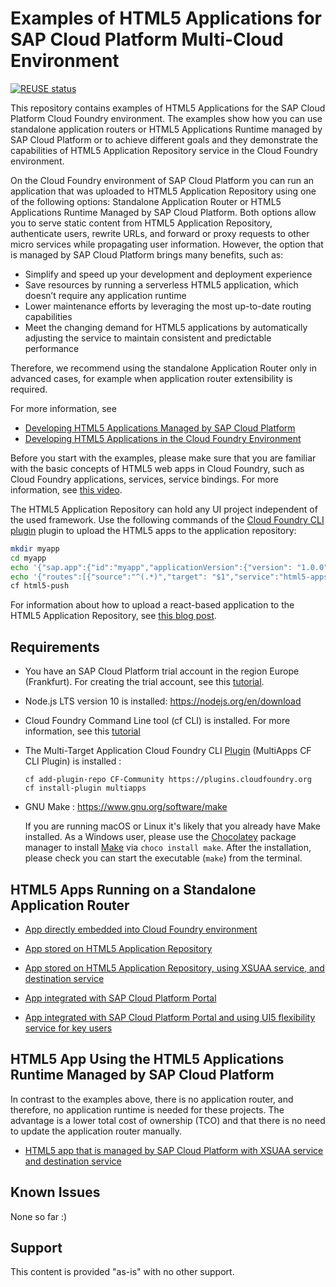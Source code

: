 # Examples of HTML5 Applications for SAP Cloud Platform Multi-Cloud Environment 

[![REUSE status](https://api.reuse.software/badge/github.com/SAP-samples/multi-cloud-html5-apps-samples/)](https://api.reuse.software/info/github.com/SAP-samples/multi-cloud-html5-apps-samples/)


This repository contains examples of HTML5 Applications for the SAP Cloud Platform Cloud Foundry environment. The examples show how you can use standalone application routers or HTML5 Applications Runtime managed by SAP Cloud Platform or to achieve different goals and  they demonstrate the capabilities of HTML5 Application Repository service in the Cloud Foundry environment.

On the Cloud Foundry environment of SAP Cloud Platform you can run an application that was uploaded to HTML5 Application Repository using one of the following options: Standalone Application Router or HTML5 Applications Runtime Managed by SAP Cloud Platform. Both options allow you to serve static content from HTML5 Application Repository, authenticate users, rewrite URLs, and forward or proxy requests to other micro services while propagating user information. However, the option that is managed by SAP Cloud Platform brings many benefits, such as:
- Simplify and speed up your development and deployment experience
- Save resources by running a serverless HTML5 application, which doesn’t require any application runtime
- Lower maintenance efforts by leveraging the most up-to-date routing capabilities
- Meet the changing demand for HTML5 applications by automatically adjusting the service to maintain consistent and predictable performance

Therefore, we recommend using the standalone Application Router only in advanced cases, for example when application router extensibility is required.

For more information, see 
- [Developing HTML5 Applications Managed by SAP Cloud Platform](https://help.sap.com/viewer/ad4b9f0b14b0458cad9bd27bf435637d/Cloud/en-US/c1b9d6facfc942e3bca664ae06387e9b.html)
- [Developing HTML5 Applications in the Cloud Foundry Environment](https://help.sap.com/viewer/65de2977205c403bbc107264b8eccf4b/Cloud/en-US/11d77aa154f64c2e83cc9652a78bb985.html)



Before you start with the examples, please make sure that you are familiar with the basic concepts of HTML5 web apps in Cloud Foundry, such as Cloud Foundry applications, services, service bindings. For more information, see [this video](https://www.youtube.com/watch?v=emnl-y9btdU).

The HTML5 Application Repository can hold any UI project independent of the used framework. Use the following commands of the [Cloud Foundry CLI plugin](https://sap.github.io/cf-html5-apps-repo-cli-plugin/) plugin to upload the HTML5 apps to the application repository:

```bash
mkdir myapp
cd myapp
echo '{"sap.app":{"id":"myapp","applicationVersion":{"version": "1.0.0"}}}' > manifest.json
echo '{"routes":[{"source":"^(.*)","target": "$1","service":"html5-apps-repo-rt"}]}' > xs-app.json
cf html5-push
```

For information about how to upload a react-based application to the HTML5 Application Repository, see [this blog post](https://blogs.sap.com/2019/06/03/cloudfoundryfun-5-play-asteroids-powered-by-react-secured-by-sap-cloud-platform/).

## Requirements
- You have an SAP Cloud Platform trial account in the region Europe (Frankfurt). For creating the trial account, see this [tutorial](https://developers.sap.com/tutorials/hcp-create-trial-account.html).
- Node.js LTS version 10 is installed: <https://nodejs.org/en/download>
- Cloud Foundry Command Line tool (cf CLI)  is installed. For more information, see this [tutorial](https://developers.sap.com/tutorials/cp-cf-download-cli.html)
- The Multi-Target Application Cloud Foundry CLI [Plugin](https://github.com/cloudfoundry-incubator/multiapps-cli-plugin) (MultiApps CF CLI Plugin) is installed : 
    ```
    cf add-plugin-repo CF-Community https://plugins.cloudfoundry.org
    cf install-plugin multiapps
    ```
- GNU Make : <https://www.gnu.org/software/make>

    If you are running macOS or Linux it's likely that you already have Make installed. As a Windows user, please use the [Chocolatey](https://chocolatey.org/) package manager to install [Make](https://chocolatey.org/packages/make) via `choco install make`. After the installation, please check you can start the executable (`make`) from the terminal.


## HTML5 Apps Running on a Standalone Application Router

- [App directly embedded into Cloud Foundry environment](standalone-approuter-html5-local-dir/)


- [App stored on HTML5 Application Repository](standalone-approuter-html5-runtime)

- [App stored on HTML5 Application Repository, using  XSUAA service, and destination service](standalone-approuter-html5-runtime-mta-hello-world)


- [App integrated with SAP Cloud Platform Portal](standalone-portal-mta)


- [App integrated with SAP Cloud Platform Portal  and  using UI5 flexibility service for key users](standalone-portal-keyuser-mta)




## HTML5 App Using the HTML5 Applications Runtime Managed by SAP Cloud Platform

In contrast to the examples above, there is no application router, and therefore, no application runtime is needed for these projects. The advantage is a lower total cost of ownership (TCO) and that there is no need to update the application router manually. 

- [HTML5 app that is managed by SAP Cloud Platform with XSUAA service and destination service](managed-html5-runtime-mta-hello-world)


## Known Issues
None so far :)

## Support
This content is provided "as-is" with no other support.
